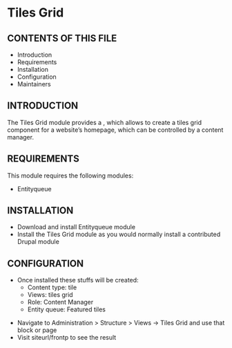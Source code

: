 # Tiles Grid

CONTENTS OF THIS FILE
--------------------

* Introduction
* Requirements
* Installation
* Configuration
* Maintainers


INTRODUCTION
------------

The Tiles Grid module provides a , which allows to create a tiles grid component for a website’s homepage, which can
be controlled by a content manager.



REQUIREMENTS
------------

This module requires the following modules:
* Entityqueue


INSTALLATION
------------
* Download and install Entityqueue module
* Install the Tiles Grid module as you would normally install a contributed Drupal module


CONFIGURATION
-------------
+ Once installed these stuffs will be created: 
	- Content type: tile
	- Views: tiles grid 
	- Role: Content Manager
	- Entity queue: Featured tiles
- Navigate to Administration > Structure > Views -> Tiles Grid and use that block or page
- Visit siteurl/frontp to see the result

